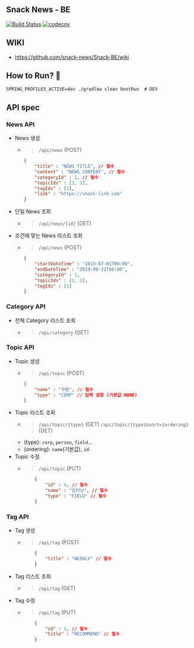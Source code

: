 ## Snack News - BE

[![Build Status](https://travis-ci.org/snack-news/Snack-BE.svg?branch=master)](https://travis-ci.org/snack-news/Snack-BE) [![codecov](https://codecov.io/gh/snack-news/Snack-BE/branch/master/graph/badge.svg)](https://codecov.io/gh/snack-news/Snack-BE)

## WIKI
- <https://github.com/snack-news/Snack-BE/wiki>

## How to Run? 🚀
```shell
SPRING_PROFILES_ACTIVE=dev ./gradlew clean bootRun  # DEV
```

## API spec
### News API
- News 생성
  - > `/api/news` (POST)
    ``` json
    {
        "title" : "NEWS TITLE", // 필수
        "content" : "NEWS CONTENT", // 필수
        "categoryId" : 1, // 필수
        "topicIds" : [1, 2],
        "tagIds" : [1],
        "link" : "https://snack-link.com"
    }
    ```
- 단일 News 조회
  - > `/api/news/{id}` (GET)
- 조건에 맞는 News 리스트 조회
  - > `/api/news` (POST)
    ``` json
    {
        "startDateTime" : "2019-07-01T00:00",
        "endDateTime" : "2019-08-31T00:00",
        "categoryId" : 1,
        "topicIds" : [1, 2],
        "tagIds" : [1]
    }
    ```
### Category API
- 전체 Category 리스트 조회
  - > `/api/category` (GET)

### Topic API
- Topic 생성
  - > `/api/topic` (POST)
    ``` json
    {
        "name" : "쿠팡", // 필수
        "type" : "CORP" // 입력 권장 (기본값 NONE)
    }
    ```
- Topic 리스트 조회
  - > `/api/topic/{type}` (GET)
    > `/api/topic/{type}&sort={ordering}` (GET)
  - {type}: `corp`, `person`, `field`...
  - {ordering}: `name`(기본값), `id`.
- Topic 수정
  - > `/api/topic` (PUT)
    ``` json
        {
            "id" : 4, // 필수
            "name" : "딥러닝", // 필수
            "type" : "FIELD" // 필수
        }
    ```

### Tag API
- Tag 생성
  - > `/api/tag` (POST)
    ``` json
        {
            "title" : "WEEKLY" // 필수
        }
    ```
- Tag 리스트 조회
  - > `/api/tag` (GET)
- Tag 수정
  - > `/api/tag` (PUT)
    ``` json
        {
            "id" : 3, // 필수
            "title" : "RECOMMEND" // 필수
        }
    ```
